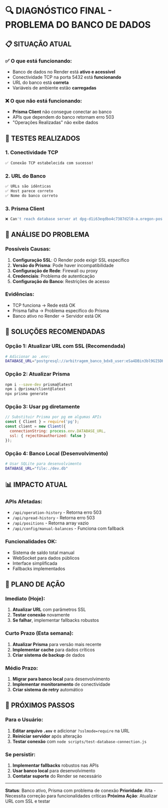 # 🔍 DIAGNÓSTICO FINAL - PROBLEMA DO BANCO DE DADOS

## 📋 **SITUAÇÃO ATUAL**

### **✅ O que está funcionando:**
- Banco de dados no Render está **ativo e acessível**
- Conectividade TCP na porta 5432 está **funcionando**
- URL do banco está **correta**
- Variáveis de ambiente estão **carregadas**

### **❌ O que não está funcionando:**
- **Prisma Client** não consegue conectar ao banco
- APIs que dependem do banco retornam erro 503
- "Operações Realizadas" não exibe dados

## 🔧 **TESTES REALIZADOS**

### **1. Conectividade TCP**
```bash
✅ Conexão TCP estabelecida com sucesso!
```

### **2. URL do Banco**
```bash
✅ URLs são idênticas
✅ Host parece correto
✅ Nome do banco correto
```

### **3. Prisma Client**
```bash
❌ Can't reach database server at dpg-d1i63eqdbo4c7387d2l0-a.oregon-postgres.render.com:5432
```

## 🎯 **ANÁLISE DO PROBLEMA**

### **Possíveis Causas:**

1. **Configuração SSL**: O Render pode exigir SSL específico
2. **Versão do Prisma**: Pode haver incompatibilidade
3. **Configuração de Rede**: Firewall ou proxy
4. **Credenciais**: Problema de autenticação
5. **Configuração do Banco**: Restrições de acesso

### **Evidências:**
- TCP funciona → Rede está OK
- Prisma falha → Problema específico do Prisma
- Banco ativo no Render → Servidor está OK

## 🚨 **SOLUÇÕES RECOMENDADAS**

### **Opção 1: Atualizar URL com SSL (Recomendada)**
```bash
# Adicionar ao .env:
DATABASE_URL="postgresql://arbitragem_banco_bdx8_user:eSa4DBin3bl9GI5DHmL9x1lXd4I329vT@dpg-d1i63eqdbo4c7387d2l0-a.oregon-postgres.render.com/arbitragem_banco_bdx8?sslmode=require"
```

### **Opção 2: Atualizar Prisma**
```bash
npm i --save-dev prisma@latest
npm i @prisma/client@latest
npx prisma generate
```

### **Opção 3: Usar pg diretamente**
```javascript
// Substituir Prisma por pg em algumas APIs
const { Client } = require('pg');
const client = new Client({
  connectionString: process.env.DATABASE_URL,
  ssl: { rejectUnauthorized: false }
});
```

### **Opção 4: Banco Local (Desenvolvimento)**
```bash
# Usar SQLite para desenvolvimento
DATABASE_URL="file:./dev.db"
```

## 📊 **IMPACTO ATUAL**

### **APIs Afetadas:**
- `/api/operation-history` - Retorna erro 503
- `/api/spread-history` - Retorna erro 503  
- `/api/positions` - Retorna array vazio
- `/api/config/manual-balances` - Funciona com fallback

### **Funcionalidades OK:**
- Sistema de saldo total manual
- WebSocket para dados públicos
- Interface simplificada
- Fallbacks implementados

## 🎯 **PLANO DE AÇÃO**

### **Imediato (Hoje):**
1. **Atualizar URL** com parâmetros SSL
2. **Testar conexão** novamente
3. **Se falhar**, implementar fallbacks robustos

### **Curto Prazo (Esta semana):**
1. **Atualizar Prisma** para versão mais recente
2. **Implementar cache** para dados críticos
3. **Criar sistema de backup** de dados

### **Médio Prazo:**
1. **Migrar para banco local** para desenvolvimento
2. **Implementar monitoramento** de conectividade
3. **Criar sistema de retry** automático

## 🔧 **PRÓXIMOS PASSOS**

### **Para o Usuário:**
1. **Editar arquivo `.env`** e adicionar `?sslmode=require` na URL
2. **Reiniciar servidor** após alteração
3. **Testar conexão** com `node scripts/test-database-connection.js`

### **Se persistir:**
1. **Implementar fallbacks** robustos nas APIs
2. **Usar banco local** para desenvolvimento
3. **Contatar suporte** do Render se necessário

---

**Status**: Banco ativo, Prisma com problema de conexão
**Prioridade**: Alta - Necessita correção para funcionalidades críticas
**Próxima Ação**: Atualizar URL com SSL e testar 
